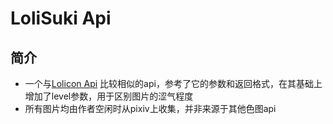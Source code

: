 # LoliSuki Api

## 简介
- 一个与[Lolicon Api](https://api.lolicon.app/) 比较相似的api，参考了它的参数和返回格式，在其基础上增加了level参数，用于区别图片的涩气程度
- 所有图片均由作者空闲时从pixiv上收集，并非来源于其他色图api
